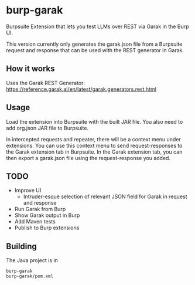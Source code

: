 # burp-garak
Burpsuite Extension that lets you test LLMs over REST via Garak in the Burp UI.

This version currently only generates the garak.json file from a Burpsuite request and response that can be used with the REST generator in Garak.

## How it works
Uses the Garak REST Generator: https://reference.garak.ai/en/latest/garak.generators.rest.html

## Usage
Load the extension into Burpsuite with the built JAR file. You also need to add org.json JAR file to Burpsuite.

In intercepted requests and repeater, there will be a context menu under extensions.
You can use this context menu to send request-responses to the Garak extension tab in Burpsuite.
In the Garak extension tab, you can then export a garak.json file using the request-response you added.

## TODO
- Improve UI 
  - Intruder-esque selection of relevant JSON field for Garak in request and response
- Run Garak from Burp
- Show Garak output in Burp
- Add Maven tests
- Publish to Burp extensions

## Building
The Java project is in
```
burp-garak
burp-garak/pom.xml
```

